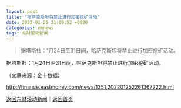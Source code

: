 ```yaml
---
layout: post
title: "哈萨克斯坦将禁止进行加密挖矿活动"
date: 2022-01-25 21:09:52 +0800
categories: emnews
tags: 东财滚动新闻
---
```

> 据塔斯社：1月24日至31日间，哈萨克斯坦将禁止进行加密挖矿活动。

<p>据塔斯社：1月24日至31日间，哈萨克斯坦将禁止进行加密挖矿活动。</p><p class="em_media">（文章来源：金十数据）</p>

<http://finance.eastmoney.com/news/1351,202201252261367222.html>

[返回东财滚动新闻](//finews.withounder.com/emnews/)｜[返回首页](//finews.withounder.com/)